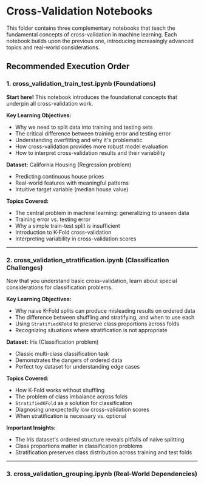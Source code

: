 # Cross-Validation Notebooks

This folder contains three complementary notebooks that teach the fundamental concepts of cross-validation in machine learning. Each notebook builds upon the previous one, introducing increasingly advanced topics and real-world considerations.

##  Recommended Execution Order

### 1. **cross_validation_train_test.ipynb** (Foundations)
**Start here!** This notebook introduces the foundational concepts that underpin all cross-validation work.

**Key Learning Objectives:**
- Why we need to split data into training and testing sets
- The critical difference between training error and testing error
- Understanding overfitting and why it's problematic
- How cross-validation provides more robust model evaluation
- How to interpret cross-validation results and their variability

**Dataset:** California Housing (Regression problem)
- Predicting continuous house prices
- Real-world features with meaningful patterns
- Intuitive target variable (median house value)

**Topics Covered:**
- The central problem in machine learning: generalizing to unseen data
- Training error vs. testing error
- Why a simple train-test split is insufficient
- Introduction to K-Fold cross-validation
- Interpreting variability in cross-validation scores


---

### 2. **cross_validation_stratification.ipynb** (Classification Challenges)
 Now that you understand basic cross-validation, learn about special considerations for classification problems.

**Key Learning Objectives:**
- Why naive K-Fold splits can produce misleading results on ordered data
- The difference between shuffling and stratifying, and when to use each
- Using `StratifiedKFold` to preserve class proportions across folds
- Recognizing situations where stratification is not appropriate

**Dataset:** Iris (Classification problem)
- Classic multi-class classification task
- Demonstrates the dangers of ordered data
- Perfect toy dataset for understanding edge cases

**Topics Covered:**
- How K-Fold works without shuffling
- The problem of class imbalance across folds
- `StratifiedKFold` as a solution for classification
- Diagnosing unexpectedly low cross-validation scores
- When stratification is necessary vs. optional

**Important Insights:**
- The Iris dataset's ordered structure reveals pitfalls of naive splitting
- Class proportions matter in classification problems
- Stratification preserves class distribution across training and test folds


---

### 3. **cross_validation_grouping.ipynb** (Real-World Dependencies)
